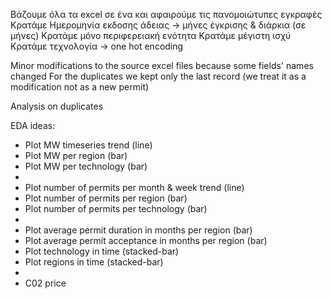 Βάζουμε όλα τα excel σε ένα και αφαιρούμε τις πανομοιώτυπες εγκραφές
Κρατάμε Ημερομηνία εκδοσης άδειας -> μήνες έγκρισης & διάρκια (σε μήνες)
Κρατάμε μόνο περιφερειακή ενότητα
Κρατάμε μέγιστη ισχύ
Κρατάμε τεχνολογία -> one hot encoding

Minor modifications to the source excel files because some fields' names changed
For the duplicates we kept only the last record (we treat it as a modification not as a new permit)

Analysis on duplicates

EDA ideas:
* Plot MW timeseries trend (line)
* Plot MW per region (bar)
* Plot MW per technology (bar)
* 
* Plot number of permits per month & week trend (line)
* Plot number of permits per region (bar)
* Plot number of permits per technology (bar)
* 
* Plot average permit duration in months per region (bar)
* Plot average permit acceptance in months per region (bar)
* Plot technology in time (stacked-bar)
* Plot regions in time (stacked-bar)
* 
* C02 price